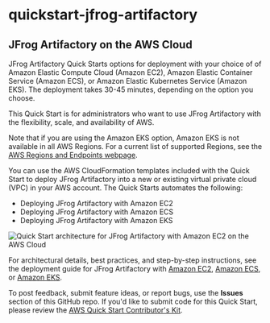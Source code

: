 # quickstart-jfrog-artifactory
## JFrog Artifactory on the AWS Cloud

JFrog Artifactory Quick Starts options for deployment with your choice of of Amazon Elastic Compute Cloud (Amazon EC2), Amazon Elastic Container Service (Amazon ECS), or Amazon Elastic Kubernetes Service (Amazon EKS). The deployment takes 30-45 minutes, depending on the option you choose.

This Quick Start is for administrators who want to use JFrog Artifactory with the flexibility, scale, and availability of AWS.

Note that if you are using the Amazon EKS option, Amazon EKS is not available in all AWS Regions. For a current list of supported Regions, see the [AWS Regions and Endpoints webpage](https://docs.aws.amazon.com/general/latest/gr/rande.html#eks_region).

You can use the AWS CloudFormation templates included with the Quick Start to deploy JFrog Artifactory into a new or existing virtual private cloud (VPC) in your AWS account. The Quick Starts automates the following:

- Deploying JFrog Artifactory with Amazon EC2
- Deploying JFrog Artifactory with Amazon ECS
- Deploying JFrog Artifactory with Amazon EKS

![Quick Start architecture for JFrog Artifactory with Amazon EC2 on the AWS Cloud](https://d1.awsstatic.com/partner-network/QuickStart/datasheets/jfrog-artifactory-with-amazon-ec2-on-aws-diagram.099b374684667c4c22afa54e04f593651deec980.png)

For architectural details, best practices, and step-by-step instructions, see the deployment guide for JFrog Artifactory with [Amazon EC2](https://fwd.aws/dBWPz), [Amazon ECS](https://fwd.aws/Erdv5), or [Amazon EKS](https://fwd.aws/K87wK).

To post feedback, submit feature ideas, or report bugs, use the **Issues** section of this GitHub repo.
If you'd like to submit code for this Quick Start, please review the [AWS Quick Start Contributor's Kit](https://aws-quickstart.github.io/).
